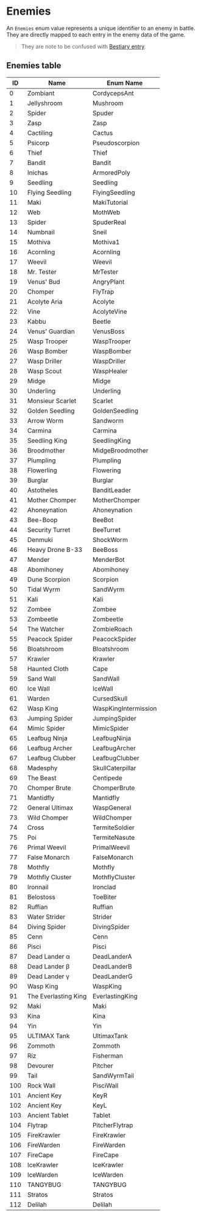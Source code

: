 # Enemies

An `Enemies` enum value represents a unique identifier to an enemy in battle. They are directly mapped to each entry in the enemy data of the game.

 > 
 > They are note to be confused with [Bestiary entry](librarystuff/Bestiary%20entry.md).

## Enemies table

|ID|Name|Enum Name|
|--|----|---------|
|0|Zombiant|CordycepsAnt|
|1|Jellyshroom|Mushroom|
|2|Spider|Spuder|
|3|Zasp|Zasp|
|4|Cactiling|Cactus|
|5|Psicorp|Pseudoscorpion|
|6|Thief|Thief|
|7|Bandit|Bandit|
|8|Inichas|ArmoredPoly|
|9|Seedling|Seedling|
|10|Flying Seedling|FlyingSeedling|
|11|Maki|MakiTutorial|
|12|Web|MothWeb|
|13|Spider|SpuderReal|
|14|Numbnail|Sneil|
|15|Mothiva|Mothiva1|
|16|Acornling|Acornling|
|17|Weevil|Weevil|
|18|Mr. Tester|MrTester|
|19|Venus' Bud|AngryPlant|
|20|Chomper|FlyTrap|
|21|Acolyte Aria|Acolyte|
|22|Vine|AcolyteVine|
|23|Kabbu|Beetle|
|24|Venus' Guardian|VenusBoss|
|25|Wasp Trooper|WaspTrooper|
|26|Wasp Bomber|WaspBomber|
|27|Wasp Driller|WaspDriller|
|28|Wasp Scout|WaspHealer|
|29|Midge|Midge|
|30|Underling|Underling|
|31|Monsieur Scarlet|Scarlet|
|32|Golden Seedling|GoldenSeedling|
|33|Arrow Worm|Sandworm|
|34|Carmina|Carmina|
|35|Seedling King|SeedlingKing|
|36|Broodmother|MidgeBroodmother|
|37|Plumpling|Plumpling|
|38|Flowerling|Flowering|
|39|Burglar|Burglar|
|40|Astotheles|BanditLeader|
|41|Mother Chomper|MotherChomper|
|42|Ahoneynation|Ahoneynation|
|43|Bee-Boop|BeeBot|
|44|Security Turret|BeeTurret|
|45|Denmuki|ShockWorm|
|46|Heavy Drone B-33|BeeBoss|
|47|Mender|MenderBot|
|48|Abomihoney|Abomihoney|
|49|Dune Scorpion|Scorpion|
|50|Tidal Wyrm|SandWyrm|
|51|Kali|Kali|
|52|Zombee|Zombee|
|53|Zombeetle|Zombeetle|
|54|The Watcher|ZombieRoach|
|55|Peacock Spider|PeacockSpider|
|56|Bloatshroom|Bloatshroom|
|57|Krawler|Krawler|
|58|Haunted Cloth|Cape|
|59|Sand Wall|SandWall|
|60|Ice Wall|IceWall|
|61|Warden|CursedSkull|
|62|Wasp King|WaspKingIntermission|
|63|Jumping Spider|JumpingSpider|
|64|Mimic Spider|MimicSpider|
|65|Leafbug Ninja|LeafbugNinja|
|66|Leafbug Archer|LeafbugArcher|
|67|Leafbug Clubber|LeafbugClubber|
|68|Madesphy|SkullCaterpillar|
|69|The Beast|Centipede|
|70|Chomper Brute|ChomperBrute|
|71|Mantidfly|Mantidfly|
|72|General Ultimax|WaspGeneral|
|73|Wild Chomper|WildChomper|
|74|Cross|TermiteSoldier|
|75|Poi|TermiteNasute|
|76|Primal Weevil|PrimalWeevil|
|77|False Monarch|FalseMonarch|
|78|Mothfly|Mothfly|
|79|Mothfly Cluster|MothflyCluster|
|80|Ironnail|Ironclad|
|81|Belostoss|ToeBiter|
|82|Ruffian|Ruffian|
|83|Water Strider|Strider|
|84|Diving Spider|DivingSpider|
|85|Cenn|Cenn|
|86|Pisci|Pisci|
|87|Dead Lander α|DeadLanderA|
|88|Dead Lander β|DeadLanderB|
|89|Dead Lander γ|DeadLanderG|
|90|Wasp King|WaspKing|
|91|The Everlasting King|EverlastingKing|
|92|Maki|Maki|
|93|Kina|Kina|
|94|Yin|Yin|
|95|ULTIMAX Tank|UltimaxTank|
|96|Zommoth|Zommoth|
|97|Riz|Fisherman|
|98|Devourer|Pitcher|
|99|Tail|SandWyrmTail|
|100|Rock Wall|PisciWall|
|101|Ancient Key|KeyR|
|102|Ancient Key|KeyL|
|103|Ancient Tablet|Tablet|
|104|Flytrap|PitcherFlytrap|
|105|FireKrawler|FireKrawler|
|106|FireWarden|FireWarden|
|107|FireCape|FireCape|
|108|IceKrawler|IceKrawler|
|109|IceWarden|IceWarden|
|110|TANGYBUG|TANGYBUG|
|111|Stratos|Stratos|
|112|Delilah|Delilah|
